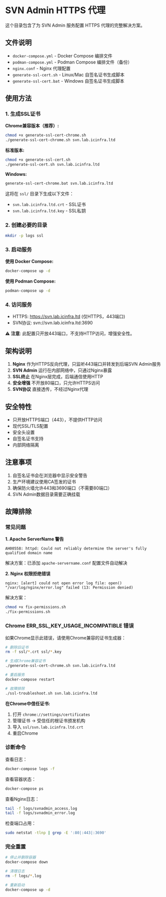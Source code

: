 # SVN Admin HTTPS 代理

这个目录包含了为 SVN Admin 服务配置 HTTPS 代理的完整解决方案。

## 文件说明

- `docker-compose.yml` - Docker Compose 编排文件
- `podman-compose.yml` - Podman Compose 编排文件（备份）
- `nginx.conf` - Nginx 代理配置
- `generate-ssl-cert.sh` - Linux/Mac 自签名证书生成脚本
- `generate-ssl-cert.bat` - Windows 自签名证书生成脚本

## 使用方法

### 1. 生成SSL证书

**Chrome兼容版本（推荐）:**
```bash
chmod +x generate-ssl-cert-chrome.sh
./generate-ssl-cert-chrome.sh svn.lab.icinfra.ltd
```

**标准版本:**
```bash
chmod +x generate-ssl-cert.sh
./generate-ssl-cert.sh svn.lab.icinfra.ltd
```

**Windows:**
```cmd
generate-ssl-cert-chrome.bat svn.lab.icinfra.ltd
```

这将在 `ssl/` 目录下生成以下文件：
- `svn.lab.icinfra.ltd.crt` - SSL证书
- `svn.lab.icinfra.ltd.key` - SSL私钥

### 2. 创建必要的目录

```bash
mkdir -p logs ssl
```

### 3. 启动服务

**使用 Docker Compose:**
```bash
docker-compose up -d
```

**使用 Podman Compose:**
```bash
podman-compose up -d
```

### 4. 访问服务

- HTTPS: https://svn.lab.icinfra.ltd (仅HTTPS，443端口)
- SVN协议: svn://svn.lab.icinfra.ltd:3690

⚠️ **注意**: 此配置只开放443端口，不支持HTTP访问，增强安全性。

## 架构说明

1. **Nginx** 作为HTTPS反向代理，只监听443端口并转发到后端SVN Admin服务
2. **SVN Admin** 运行在内部网络中，只通过Nginx暴露
3. **SSL终止** 在Nginx层完成，后端通信使用HTTP
4. **安全增强** 不开放80端口，只允许HTTPS访问
4. **SVN协议** 直接透传，不经过Nginx代理

## 安全特性

- 只开放HTTPS端口（443），不提供HTTP访问
- 现代SSL/TLS配置
- 安全头设置
- 自签名证书支持
- 内部网络隔离

## 注意事项

1. 自签名证书会在浏览器中显示安全警告
2. 生产环境建议使用CA签发的证书
3. 确保防火墙允许443和3690端口（不需要80端口）
4. SVN Admin数据目录需要正确挂载

## 故障排除

### 常见问题

**1. Apache ServerName 警告**
```
AH00558: httpd: Could not reliably determine the server's fully qualified domain name
```
解决方案：已添加 `apache-servername.conf` 配置文件自动解决

**2. Nginx 权限拒绝错误**
```
nginx: [alert] could not open error log file: open() "/var/log/nginx/error.log" failed (13: Permission denied)
```
解决方案：
```bash
chmod +x fix-permissions.sh
./fix-permissions.sh
```

### Chrome ERR_SSL_KEY_USAGE_INCOMPATIBLE 错误

如果Chrome显示此错误，请使用Chrome兼容的证书生成器：

```bash
# 删除旧证书
rm -f ssl/*.crt ssl/*.key

# 生成Chrome兼容证书
./generate-ssl-cert-chrome.sh svn.lab.icinfra.ltd

# 重启服务
docker-compose restart

# 故障排除
./ssl-troubleshoot.sh svn.lab.icinfra.ltd
```

**在Chrome中信任证书:**
1. 打开 `chrome://settings/certificates`
2. 管理证书 → 受信任的根证书颁发机构
3. 导入 `ssl/svn.lab.icinfra.ltd.crt`
4. 重启Chrome

### 诊断命令

查看日志：
```bash
docker-compose logs -f
```

查看容器状态：
```bash
docker-compose ps
```

查看Nginx日志：
```bash
tail -f logs/svnadmin_access.log
tail -f logs/svnadmin_error.log
```

检查端口占用：
```bash
sudo netstat -tlnp | grep -E ':80|:443|:3690'
```

### 完全重置
```bash
# 停止并删除容器
docker-compose down

# 清理日志
rm -f logs/*.log

# 重新启动
docker-compose up -d
```
